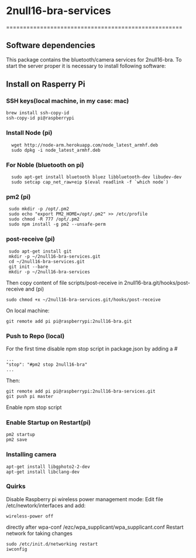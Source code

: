 # 2null16-bra-services

====================================================

Software dependencies
----------------------------------------------------
This package contains the bluetooth/camera services for 2null16-bra.
To start the server proper it is necessary to install following software:


Install on Rasperry Pi
----------------------------------------------------
### SSH keys(local machine, in my case: mac)
```
brew install ssh-copy-id
ssh-copy-id pi@raspberrypi
```
### Install Node (pi)

```
  wget http://node-arm.herokuapp.com/node_latest_armhf.deb
  sudo dpkg -i node_latest_armhf.deb
```
### For Noble (bluetooth on pi)
```
  sudo apt-get install bluetooth bluez libbluetooth-dev libudev-dev
  sudo setcap cap_net_raw+eip $(eval readlink -f `which node`)
```

### pm2 (pi)
```
 sudo mkdir -p /opt/.pm2
 sudo echo "export PM2_HOME=/opt/.pm2" >> /etc/profile
 sudo chmod -R 777 /opt/.pm2
 sudo npm install -g pm2 --unsafe-perm
```

### post-receive (pi)
```
 sudo apt-get install git
 mkdir -p ~/2null16-bra-services.git
 cd ~/2null16-bra-services.git
 git init --bare
 mkdir -p ~/2null16-bra-services
```
Then copy content of file scripts/post-receive in
2null16-bra.git/hooks/post-receive
and (pi)

```
sudo chmod +x ~/2null16-bra-services.git/hooks/post-receive
```

On local machine:
```
git remote add pi pi@raspberrypi:2null16-bra.git
```

### Push to Repo (local)

For the first time disable npm stop script in package.json by adding a #

```
...
"stop": "#pm2 stop 2null16-bra"
...
```

Then:
```
git remote add pi pi@raspberrypi:2null16-bra-services.git
git push pi master
```
Enable npm stop script

### Enable Startup on Restart(pi)
```
pm2 startup
pm2 save
```

### Installing camera
```
apt-get install libgphoto2-2-dev
apt-get install libclang-dev
```


### Quirks
Disable Raspberry pi wireless power management mode:
Edit file /etc/newtork/interfaces and add:

```
wireless-power off
```

directly after wpa-conf /ezc/wpa_supplicant/wpa_supplicant.conf
Restart network for taking changes
```
sudo /etc/init.d/networking restart
iwconfig
```
